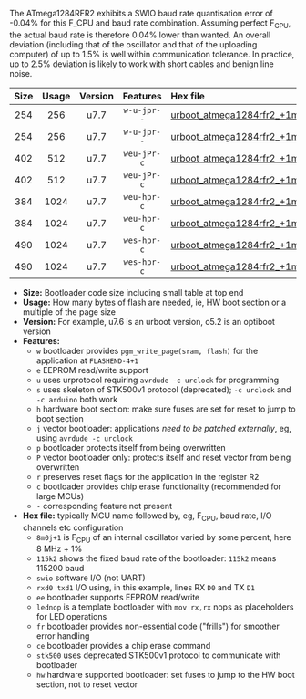 The ATmega1284RFR2 exhibits a SWIO baud rate quantisation error of -0.04% for this F_CPU and baud rate combination. Assuming perfect F<sub>CPU</sub>, the actual baud rate is therefore 0.04% lower than wanted. An overall deviation (including that of the oscillator and that of the uploading computer) of up to 1.5% is well within communication tolerance. In practice, up to 2.5% deviation is likely to work with short cables and benign line noise.

|Size|Usage|Version|Features|Hex file|
|:-:|:-:|:-:|:-:|:--|
|254|256|u7.7|`w-u-jpr--`|[urboot_atmega1284rfr2_+1m0j+1_+++2k4_swio_rxd2_txd3.hex](https://raw.githubusercontent.com/stefanrueger/urboot.hex/main/mcus/atmega1284rfr2/internal_oscillator/fcpu_+1m0j+1/br_+++2k4/urboot_atmega1284rfr2_+1m0j+1_+++2k4_swio_rxd2_txd3.hex)|
|254|256|u7.7|`w-u-jpr--`|[urboot_atmega1284rfr2_+1m0j+1_+++2k4_swio_rxe0_txe1.hex](https://raw.githubusercontent.com/stefanrueger/urboot.hex/main/mcus/atmega1284rfr2/internal_oscillator/fcpu_+1m0j+1/br_+++2k4/urboot_atmega1284rfr2_+1m0j+1_+++2k4_swio_rxe0_txe1.hex)|
|402|512|u7.7|`weu-jPr-c`|[urboot_atmega1284rfr2_+1m0j+1_+++2k4_swio_rxd2_txd3_ee_lednop_fr_ce.hex](https://raw.githubusercontent.com/stefanrueger/urboot.hex/main/mcus/atmega1284rfr2/internal_oscillator/fcpu_+1m0j+1/br_+++2k4/urboot_atmega1284rfr2_+1m0j+1_+++2k4_swio_rxd2_txd3_ee_lednop_fr_ce.hex)|
|402|512|u7.7|`weu-jPr-c`|[urboot_atmega1284rfr2_+1m0j+1_+++2k4_swio_rxe0_txe1_ee_lednop_fr_ce.hex](https://raw.githubusercontent.com/stefanrueger/urboot.hex/main/mcus/atmega1284rfr2/internal_oscillator/fcpu_+1m0j+1/br_+++2k4/urboot_atmega1284rfr2_+1m0j+1_+++2k4_swio_rxe0_txe1_ee_lednop_fr_ce.hex)|
|384|1024|u7.7|`weu-hpr-c`|[urboot_atmega1284rfr2_+1m0j+1_+++2k4_swio_rxd2_txd3_ee_lednop_fr_ce_hw.hex](https://raw.githubusercontent.com/stefanrueger/urboot.hex/main/mcus/atmega1284rfr2/internal_oscillator/fcpu_+1m0j+1/br_+++2k4/urboot_atmega1284rfr2_+1m0j+1_+++2k4_swio_rxd2_txd3_ee_lednop_fr_ce_hw.hex)|
|384|1024|u7.7|`weu-hpr-c`|[urboot_atmega1284rfr2_+1m0j+1_+++2k4_swio_rxe0_txe1_ee_lednop_fr_ce_hw.hex](https://raw.githubusercontent.com/stefanrueger/urboot.hex/main/mcus/atmega1284rfr2/internal_oscillator/fcpu_+1m0j+1/br_+++2k4/urboot_atmega1284rfr2_+1m0j+1_+++2k4_swio_rxe0_txe1_ee_lednop_fr_ce_hw.hex)|
|490|1024|u7.7|`wes-hpr-c`|[urboot_atmega1284rfr2_+1m0j+1_+++2k4_swio_rxd2_txd3_ee_lednop_fr_ce_stk500_hw.hex](https://raw.githubusercontent.com/stefanrueger/urboot.hex/main/mcus/atmega1284rfr2/internal_oscillator/fcpu_+1m0j+1/br_+++2k4/urboot_atmega1284rfr2_+1m0j+1_+++2k4_swio_rxd2_txd3_ee_lednop_fr_ce_stk500_hw.hex)|
|490|1024|u7.7|`wes-hpr-c`|[urboot_atmega1284rfr2_+1m0j+1_+++2k4_swio_rxe0_txe1_ee_lednop_fr_ce_stk500_hw.hex](https://raw.githubusercontent.com/stefanrueger/urboot.hex/main/mcus/atmega1284rfr2/internal_oscillator/fcpu_+1m0j+1/br_+++2k4/urboot_atmega1284rfr2_+1m0j+1_+++2k4_swio_rxe0_txe1_ee_lednop_fr_ce_stk500_hw.hex)|

- **Size:** Bootloader code size including small table at top end
- **Usage:** How many bytes of flash are needed, ie, HW boot section or a multiple of the page size
- **Version:** For example, u7.6 is an urboot version, o5.2 is an optiboot version
- **Features:**
  + `w` bootloader provides `pgm_write_page(sram, flash)` for the application at `FLASHEND-4+1`
  + `e` EEPROM read/write support
  + `u` uses urprotocol requiring `avrdude -c urclock` for programming
  + `s` uses skeleton of STK500v1 protocol (deprecated); `-c urclock` and `-c arduino` both work
  + `h` hardware boot section: make sure fuses are set for reset to jump to boot section
  + `j` vector bootloader: applications *need to be patched externally*, eg, using `avrdude -c urclock`
  + `p` bootloader protects itself from being overwritten
  + `P` vector bootloader only: protects itself and reset vector from being overwritten
  + `r` preserves reset flags for the application in the register R2
  + `c` bootloader provides chip erase functionality (recommended for large MCUs)
  + `-` corresponding feature not present
- **Hex file:** typically MCU name followed by, eg, F<sub>CPU</sub>, baud rate, I/O channels etc configuration
  + `8m0j+1` is F<sub>CPU</sub> of an internal oscillator varied by some percent, here 8 MHz + 1%
  + `115k2` shows the fixed baud rate of the bootloader: `115k2` means 115200 baud
  + `swio` software I/O (not UART)
  + `rxd0 txd1` I/O using, in this example, lines RX `D0` and TX `D1`
  + `ee` bootloader supports EEPROM read/write
  + `lednop` is a template bootloader with `mov rx,rx` nops as placeholders for LED operations
  + `fr` bootloader provides non-essential code ("frills") for smoother error handling
  + `ce` bootloader provides a chip erase command
  + `stk500` uses deprecated STK500v1 protocol to communicate with bootloader
  + `hw` hardware supported bootloader: set fuses to jump to the HW boot section, not to reset vector

